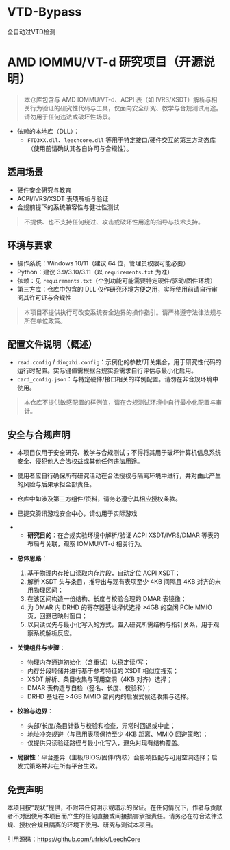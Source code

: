 # VTD-Bypass
全自动过VTD检测

# AMD IOMMU/VT-d 研究项目（开源说明）

> 本仓库包含与 AMD IOMMU/VT-d、ACPI 表（如 IVRS/XSDT）解析与相关行为验证的研究性代码与工具，仅面向安全研究、教学与合规测试用途。请勿用于任何违法或破坏性场景。

- 依赖的本地库（DLL）：
  - `FTD3XX.dll`、`leechcore.dll` 等用于特定接口/硬件交互的第三方动态库（使用前请确认其各自许可与合规性）。

## 适用场景

- 硬件安全研究与教育
- ACPI/IVRS/XSDT 表项解析与验证
- 合规前提下的系统兼容性与健壮性测试

> 不提供、也不支持任何绕过、攻击或破坏性用途的指导与技术支持。

## 环境与要求

- 操作系统：Windows 10/11（建议 64 位，管理员权限可能必要）
- Python：建议 3.9/3.10/3.11（以 `requirements.txt` 为准）
- 依赖：见 `requirements.txt`（个别功能可能需要特定硬件/驱动/固件环境）
- 第三方库：仓库中包含的 DLL 仅作研究环境方便之用，实际使用前请自行审阅其许可证与合规性

> 本项目不提供执行可改变系统安全边界的操作指引。请严格遵守法律法规与所在单位政策。

## 配置文件说明（概述）

- `read.config` / `dingzhi.config`：示例化的参数/开关集合，用于研究性代码的运行时配置。实际键值需根据合规实验需求自行评估与最小化启用。
- `card_config.json`：与特定硬件/接口相关的样例配置。请勿在非合规环境中使用。

> 本仓库不提供敏感配置的样例值，请在合规测试环境中自行最小化配置与审计。

## 安全与合规声明

- 本项目仅用于安全研究、教学与合规测试；不得将其用于破坏计算机信息系统安全、侵犯他人合法权益或其他任何违法用途。
- 使用者应自行确保所有研究活动在合法授权与隔离环境中进行，并对由此产生的风险与后果承担全部责任。
- 仓库中如涉及第三方组件/资料，请务必遵守其相应授权条款。
  
- 已提交腾讯游戏安全中心，请勿用于实际游戏




- - **研究目的**：在合规实验环境中解析/验证 ACPI XSDT/IVRS/DMAR 等表的布局与关联，观察 IOMMU/VT-d 相关行为。
- **总体思路**：
  1) 基于物理内存接口读取内存片段，自动定位 ACPI XSDT；
  2) 解析 XSDT 头与条目，推导出与现有表项至少 4KB 间隔且 4KB 对齐的未用物理区间；
  3) 在该区间构造一份结构、长度与校验合理的 DMAR 表镜像；
  4) 为 DMAR 内 DRHD 的寄存器基址择优选择 >4GB 的空闲 PCIe MMIO 页，回避已映射窗口；
  5) 以只读优先与最小化写入的方式，置入研究所需结构与指针关系，用于观察系统解析反应。
- **关键组件与步骤**：
  - 物理内存通道初始化（含重试）以稳定读/写；
  - 内存分段转储并进行基于参考特征的 XSDT 相似度搜索；
  - XSDT 解析、条目收集与可用空洞（4KB 对齐）选择；
  - DMAR 表构造与自检（签名、长度、校验和）；
  - DRHD 基址在 >4GB MMIO 空间内的启发式候选收集与选择。
- **校验与边界**：
  - 头部/长度/条目计数与校验和检查，异常时回退或中止；
  - 地址冲突规避（与已用表项保持至少 4KB 距离、MMIO 回避策略）；
  - 仅提供只读验证路径与最小化写入，避免对现有结构覆盖。
- **局限性**：平台差异（主板/BIOS/固件/内核）会影响匹配与可用空洞选择；启发式策略并非在所有平台生效。

## 免责声明

本项目按“现状”提供，不附带任何明示或暗示的保证。在任何情况下，作者与贡献者不对因使用本项目而产生的任何直接或间接损害承担责任。请务必在符合法律法规、授权合规且隔离的环境下使用、研究与测试本项目。


引用源码：https://github.com/ufrisk/LeechCore

